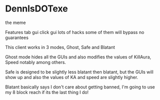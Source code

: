 # DennlsDOTexe
the meme

Features
tab gui
click gui
lots of hacks
some of them will bypass
no guarantees

This client works in 3 modes, Ghost, Safe and Blatant

Ghost mode hides all the GUIs and also modifies the values of KillAura, Speed notably among others.

Safe is designed to be slightly less blatant then blatant, but the GUIs will show up and also the values of KA and speed are slightly higher.

Blatant basically says I don't care about getting banned, I'm going to use my 8 block reach if its the last thing I do!
